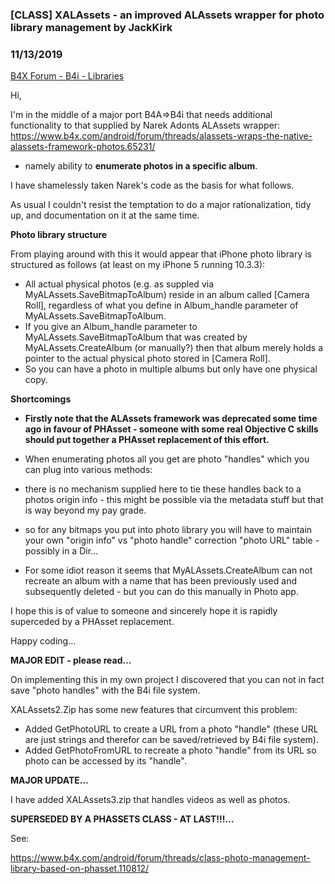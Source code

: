 ### [CLASS] XALAssets - an improved ALAssets wrapper for photo library management by JackKirk
### 11/13/2019
[B4X Forum - B4i - Libraries](https://www.b4x.com/android/forum/threads/82938/)

Hi,  
  
I'm in the middle of a major port B4A=>B4i that needs additional functionality to that supplied by Narek Adonts ALAssets wrapper:  
<https://www.b4x.com/android/forum/threads/alassets-wraps-the-native-alassets-framework-photos.65231/>  
- namely ability to **enumerate photos in a specific album**.  
  
I have shamelessly taken Narek's code as the basis for what follows.  
  
As usual I couldn't resist the temptation to do a major rationalization, tidy up, and documentation on it at the same time.  
  
**Photo library structure**  
  
From playing around with this it would appear that iPhone photo library is structured as follows (at least on my iPhone 5 running 10.3.3):  

- All actual physical photos (e.g. as suppled via MyALAssets.SaveBitmapToAlbum) reside in an album called [Camera Roll], regardless of what you define in Album\_handle parameter of MyALAssets.SaveBitmapToAlbum.
- If you give an Album\_handle parameter to MyALAssets.SaveBitmapToAlbum that was created by MyALAssets.CreateAlbum (or manually?) then that album merely holds a pointer to the actual physical photo stored in [Camera Roll].
- So you can have a photo in multiple albums but only have one physical copy.

**Shortcomings**  

- **Firstly note that the ALAssets framework was deprecated some time ago in favour of PHAsset - someone with some real Objective C skills should put together a PHAsset replacement of this effort.**
- When enumerating photos all you get are photo "handles" which you can plug into various methods:

- there is no mechanism supplied here to tie these handles back to a photos origin info - this might be possible via the metadata stuff but that is way beyond my pay grade.
- so for any bitmaps you put into photo library you will have to maintain your own "origin info" vs "photo handle" correction "photo URL" table - possibly in a Dir…

- For some idiot reason it seems that MyALAssets.CreateAlbum can not recreate an album with a name that has been previously used and subsequently deleted - but you can do this manually in Photo app.

I hope this is of value to someone and sincerely hope it is rapidly superceded by a PHAsset replacement.  
  
Happy coding…  
  
**MAJOR EDIT - please read…**  
  
On implementing this in my own project I discovered that you can not in fact save "photo handles" with the B4i file system.  
  
XALAssets2.Zip has some new features that circumvent this problem:  

- Added GetPhotoURL to create a URL from a photo "handle" (these URL are just strings and therefor can be saved/retrieved by B4i file system).
- Added GetPhotoFromURL to recreate a photo "handle" from its URL so photo can be accessed by its "handle".

**MAJOR UPDATE…**  
  
I have added XALAssets3.zip that handles videos as well as photos.  
  
**SUPERSEDED BY A PHASSETS CLASS - AT LAST!!!…**  
  
See:  
  
<https://www.b4x.com/android/forum/threads/class-photo-management-library-based-on-phasset.110812/>